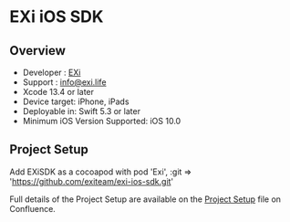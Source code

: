 EXi iOS SDK
=========

## Overview

* Developer : [EXi](https://exi.life)
* Support : <info@exi.life>
* Xcode 13.4 or later
* Device target: iPhone, iPads
* Deployable in: Swift 5.3 or later
* Minimum iOS Version Supported: iOS 10.0

## Project Setup

Add EXiSDK as a cocoapod with 
pod 'Exi', :git => 'https://github.com/exiteam/exi-ios-sdk.git' 

Full details of the Project Setup are available on the [Project Setup](https://exi.atlassian.net/wiki/spaces/EXI/pages/117768201/iOS+-+Project+Setup) file on Confluence.
